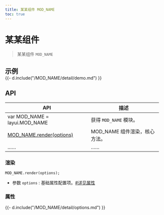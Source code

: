 ```yaml
---
title: 某某组件 MOD_NAME
toc: true
---
```


# 某某组件

> 某某组件 `MOD_NAME`

<h2 id="examples" lay-toc="{hot: true}" style="margin-bottom: 0;">示例</h2>

<div>
{{- d.include("/MOD_NAME/detail/demo.md") }}
</div>

<h2 id="api" lay-toc="{}">API</h2>

| API | 描述 |
| --- | --- |
| var MOD_NAME = layui.MOD_NAME | 获得 `MOD_NAME` 模块。 |
| [MOD_NAME.render(options)](#render) | MOD_NAME 组件渲染，核心方法。 |
| …… | …… |

<h3 id="render" lay-toc="{level: 2}">渲染</h3>

`MOD_NAME.render(options);`

- 参数 `options` : 基础属性配置项。[#详见属性](#options)

<h3 id="options" lay-toc="{level: 2, hot: true}">属性</h3>

<div>
{{- d.include("/MOD_NAME/detail/options.md") }}
</div>

